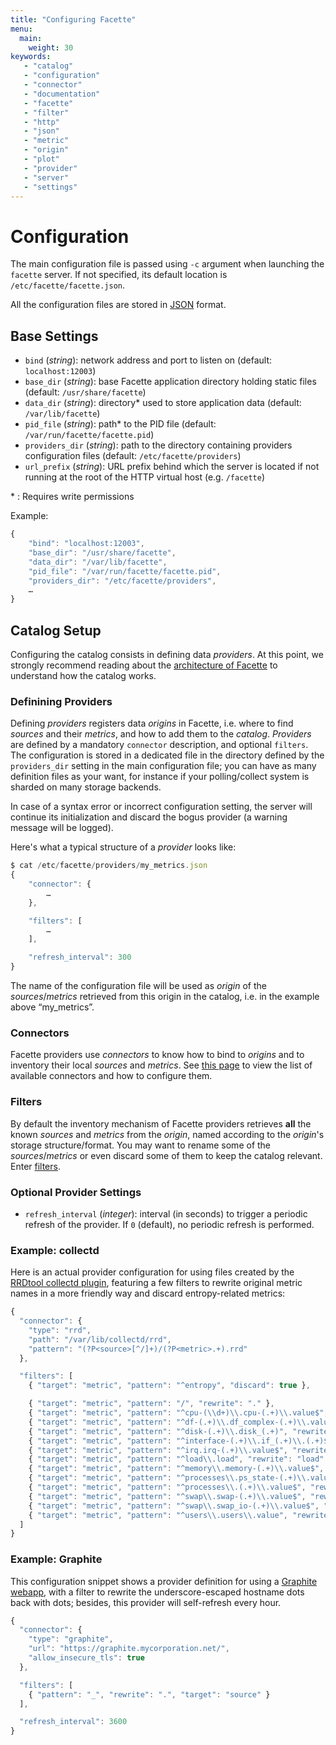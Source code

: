 ```yaml
---
title: "Configuring Facette"
menu:
  main:
    weight: 30
keywords:
   - "catalog"
   - "configuration"
   - "connector"
   - "documentation"
   - "facette"
   - "filter"
   - "http"
   - "json"
   - "metric"
   - "origin"
   - "plot"
   - "provider"
   - "server"
   - "settings"
---
```


# Configuration

The main configuration file is passed using `-c` argument when launching the `facette` server. If not specified, its
default location is `/etc/facette/facette.json`.

<span class="fa fa-info-circle"></span> All the configuration files are stored in [JSON][0] format.

## Base Settings

 * `bind` (_string_): network address and port to listen on (default: `localhost:12003`)
 * `base_dir` (_string_): base Facette application directory holding static files (default: `/usr/share/facette`)
 * `data_dir` (_string_): directory* used to store application data (default: `/var/lib/facette`)
 * `pid_file` (_string_): path* to the PID file (default: `/var/run/facette/facette.pid`)
 * `providers_dir` (_string_): path to the directory containing providers configuration files
   (default: `/etc/facette/providers`)
 * `url_prefix` (_string_): URL prefix behind which the server is located if not running at the root of the HTTP
   virtual host (e.g. `/facette`)

<span class="fa fa-warning"></span> * : Requires write permissions

Example:

```javascript
{
    "bind": "localhost:12003",
    "base_dir": "/usr/share/facette",
    "data_dir": "/var/lib/facette",
    "pid_file": "/var/run/facette/facette.pid",
    "providers_dir": "/etc/facette/providers",
    …
}
```

## Catalog Setup

Configuring the catalog consists in defining data *providers*. At this point, we strongly recommend reading about the
[architecture of Facette][3] to understand how the catalog works.

### Definining Providers

Defining *providers* registers data *origins* in Facette, i.e. where to find *sources* and their *metrics*, and how
to add them to the *catalog*. *Providers* are defined by a mandatory `connector` description, and optional `filters`.
The configuration is stored in a dedicated file in the directory defined by the `providers_dir` setting in the main
configuration file; you can have as many definition files as your want, for instance if your polling/collect system is
sharded on many storage backends.

<span class="fa fa-warning"></span> In case of a syntax error or incorrect configuration setting, the server will
continue its initialization and discard the bogus provider (a warning message will be logged).

Here's what a typical structure of a *provider* looks like:

```javascript
$ cat /etc/facette/providers/my_metrics.json
{
	"connector": {
		…
	},

	"filters": [
		…
	],

	"refresh_interval": 300
}

```
<span class="fa fa-info-circle"></span> The name of the configuration file will be used as *origin* of the
*sources*/*metrics* retrieved from this origin in the catalog, i.e. in the example above “my_metrics”.

### Connectors

Facette providers use *connectors* to know how to bind to *origins* and to inventory their local *sources* and
*metrics*. See [this page][1] to view the list of available connectors and how to configure them.

### Filters

By default the inventory mechanism of Facette providers retrieves **all** the known *sources* and *metrics* from the
*origin*, named according to the *origin*'s storage structure/format. You may want to rename some of the
*sources*/*metrics* or even discard some of them to keep the catalog relevant. Enter [filters][2].

### Optional Provider Settings

 * `refresh_interval` (_integer_): interval (in seconds) to trigger a periodic refresh of the provider. If `0`
(default), no periodic refresh is performed.

### Example: collectd

Here is an actual provider configuration for using files created by the [RRDtool collectd plugin][4], featuring a few
filters to rewrite original metric names in a more friendly way and discard entropy-related metrics:

```javascript
{
  "connector": {
    "type": "rrd",
    "path": "/var/lib/collectd/rrd",
    "pattern": "(?P<source>[^/]+)/(?P<metric>.+).rrd"
  },

  "filters": [
    { "target": "metric", "pattern": "^entropy", "discard": true },

    { "target": "metric", "pattern": "/", "rewrite": "." },
    { "target": "metric", "pattern": "^cpu-(\\d+)\\.cpu-(.+)\\.value$", "rewrite": "cpu.$1.$2" },
    { "target": "metric", "pattern": "^df-(.+)\\.df_complex-(.+)\\.value", "rewrite": "df.$1.$2" },
    { "target": "metric", "pattern": "^disk-(.+)\\.disk_(.+)", "rewrite": "disk.$1.$2" },
    { "target": "metric", "pattern": "^interface-(.+)\\.if_(.+)\\.(.+)$", "rewrite": "net.$1.$2.$3" },
    { "target": "metric", "pattern": "^irq.irq-(.+)\\.value$", "rewrite": "irq.$1" },
    { "target": "metric", "pattern": "^load\\.load", "rewrite": "load" },
    { "target": "metric", "pattern": "^memory\\.memory-(.+)\\.value$", "rewrite": "memory.$1" },
    { "target": "metric", "pattern": "^processes\\.ps_state-(.+)\\.value$", "rewrite": "proc.state.$1" },
    { "target": "metric", "pattern": "^processes\\.(.+)\\.value$", "rewrite": "proc.$1" },
    { "target": "metric", "pattern": "^swap\\.swap-(.+)\\.value$", "rewrite": "swap.$1" },
    { "target": "metric", "pattern": "^swap\\.swap_io-(.+)\\.value$", "rewrite": "swap.io.$1" },
    { "target": "metric", "pattern": "^users\\.users\\.value", "rewrite": "users.count" }
  ]
}
```

### Example: Graphite

This configuration snippet shows a provider definition for using a [Graphite webapp][5], with a filter to rewrite the
underscore-escaped hostname dots back with dots; besides, this provider will self-refresh every hour.

```javascript
{
  "connector": {
    "type": "graphite",
    "url": "https://graphite.mycorporation.net/",
    "allow_insecure_tls": true
  },

  "filters": [
    { "pattern": "_", "rewrite": ".", "target": "source" }
  ],

  "refresh_interval": 3600
}
```

[0]: http://www.ietf.org/rfc/rfc4627.txt
[1]: /configuration/connectors/
[2]: /configuration/filters/
[3]: /architecture/
[4]: https://collectd.org/documentation/manpages/collectd.conf.5.shtml#plugin_rrdtool
[5]: http://graphite.readthedocs.org/

